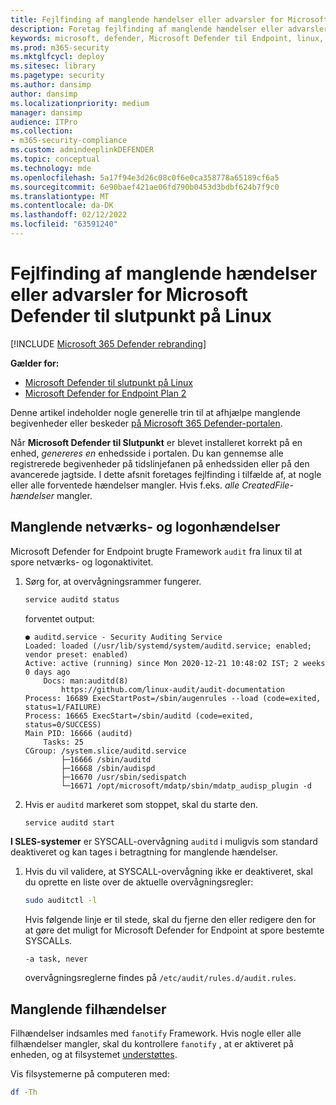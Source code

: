 ```yaml
---
title: Fejlfinding af manglende hændelser eller advarsler for Microsoft Defender til slutpunkt på Linux
description: Foretag fejlfinding af manglende hændelser eller advarsler i Microsoft Defender til slutpunkt på Linux.
keywords: microsoft, defender, Microsoft Defender til Endpoint, linux, events
ms.prod: m365-security
ms.mktglfcycl: deploy
ms.sitesec: library
ms.pagetype: security
ms.author: dansimp
author: dansimp
ms.localizationpriority: medium
manager: dansimp
audience: ITPro
ms.collection:
- m365-security-compliance
ms.custom: admindeeplinkDEFENDER
ms.topic: conceptual
ms.technology: mde
ms.openlocfilehash: 5a17f94e3d26c08c0f6e0ca358778a65189cf6a5
ms.sourcegitcommit: 6e90baef421ae06fd790b0453d3bdbf624b7f9c0
ms.translationtype: MT
ms.contentlocale: da-DK
ms.lasthandoff: 02/12/2022
ms.locfileid: "63591240"
---
```

# <a name="troubleshoot-missing-events-or-alerts-issues-for-microsoft-defender-for-endpoint-on-linux"></a>Fejlfinding af manglende hændelser eller advarsler for Microsoft Defender til slutpunkt på Linux

[!INCLUDE [Microsoft 365 Defender rebranding](../../includes/microsoft-defender.md)]

**Gælder for:**

- [Microsoft Defender til slutpunkt på Linux](microsoft-defender-endpoint-linux.md)
- [Microsoft Defender for Endpoint Plan 2](https://go.microsoft.com/fwlink/p/?linkid=2154037)

Denne artikel indeholder nogle generelle trin til at afhjælpe manglende begivenheder eller beskeder <a href="https://go.microsoft.com/fwlink/p/?linkid=2077139" target="_blank">på Microsoft 365 Defender-portalen</a>.

Når **Microsoft Defender til Slutpunkt** er blevet installeret korrekt på en enhed, _genereres en_ enhedsside i portalen. Du kan gennemse alle registrerede begivenheder på tidslinjefanen på enhedssiden eller på den avancerede jagtside. I dette afsnit foretages fejlfinding i tilfælde af, at nogle eller alle forventede hændelser mangler.
Hvis f.eks. _alle CreatedFile-hændelser_ mangler.

## <a name="missing-network-and-login-events"></a>Manglende netværks- og logonhændelser

Microsoft Defender for Endpoint brugte Framework `audit` fra linux til at spore netværks- og logonaktivitet.

1. Sørg for, at overvågningsrammer fungerer.

    ```bash
    service auditd status
    ```

    forventet output:

    ```output
    ● auditd.service - Security Auditing Service
    Loaded: loaded (/usr/lib/systemd/system/auditd.service; enabled; vendor preset: enabled)
    Active: active (running) since Mon 2020-12-21 10:48:02 IST; 2 weeks 0 days ago
        Docs: man:auditd(8)
            https://github.com/linux-audit/audit-documentation
    Process: 16689 ExecStartPost=/sbin/augenrules --load (code=exited, status=1/FAILURE)
    Process: 16665 ExecStart=/sbin/auditd (code=exited, status=0/SUCCESS)
    Main PID: 16666 (auditd)
        Tasks: 25
    CGroup: /system.slice/auditd.service
            ├─16666 /sbin/auditd
            ├─16668 /sbin/audispd
            ├─16670 /usr/sbin/sedispatch
            └─16671 /opt/microsoft/mdatp/sbin/mdatp_audisp_plugin -d
    ```

2. Hvis er `auditd` markeret som stoppet, skal du starte den.

    ```bash
    service auditd start
    ```

**I SLES-systemer** er SYSCALL-overvågning `auditd` i muligvis som standard deaktiveret og kan tages i betragtning for manglende hændelser.

1. Hvis du vil validere, at SYSCALL-overvågning ikke er deaktiveret, skal du oprette en liste over de aktuelle overvågningsregler:

    ```bash
    sudo auditctl -l
    ```

    Hvis følgende linje er til stede, skal du fjerne den eller redigere den for at gøre det muligt for Microsoft Defender for Endpoint at spore bestemte SYSCALLs.

    ```output
    -a task, never
    ```

    overvågningsreglerne findes på `/etc/audit/rules.d/audit.rules`.

## <a name="missing-file-events"></a>Manglende filhændelser

Filhændelser indsamles med `fanotify` Framework. Hvis nogle eller alle filhændelser mangler, skal du kontrollere `fanotify` , at er aktiveret på enheden, og at filsystemet [understøttes](microsoft-defender-endpoint-linux.md#system-requirements).

Vis filsystemerne på computeren med:

```bash
df -Th
```
